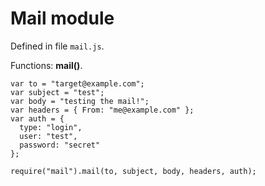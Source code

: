 # Mail module #

Defined in file `mail.js`.

Functions: **mail()**.

```
var to = "target@example.com";
var subject = "test";
var body = "testing the mail!";
var headers = { From: "me@example.com" };
var auth = {
  type: "login",
  user: "test",
  password: "secret"
};

require("mail").mail(to, subject, body, headers, auth);
```